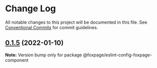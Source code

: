 # Change Log

All notable changes to this project will be documented in this file.
See [Conventional Commits](https://conventionalcommits.org) for commit guidelines.

## [0.1.5](https://github.com/foxpage/foxpage-component-framework/compare/@foxpage/eslint-config-foxpage-component@0.1.4...@foxpage/eslint-config-foxpage-component@0.1.5) (2022-01-10)

**Note:** Version bump only for package @foxpage/eslint-config-foxpage-component
